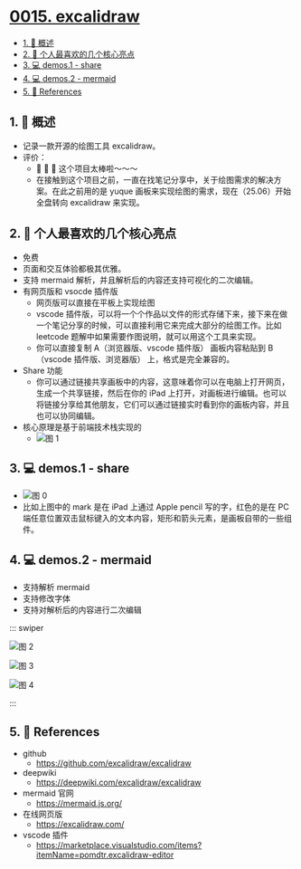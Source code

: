 # [0015. excalidraw](https://github.com/Tdahuyou/TNotes.git-notes/tree/main/notes/0015.%20excalidraw)

<!-- region:toc -->

- [1. 📝 概述](#1--概述)
- [2. 📒 个人最喜欢的几个核心亮点](#2--个人最喜欢的几个核心亮点)
- [3. 💻 demos.1 - share](#3--demos1---share)
- [4. 💻 demos.2 - mermaid](#4--demos2---mermaid)
- [5. 🔗 References](#5--references)

<!-- endregion:toc -->

## 1. 📝 概述

- 记录一款开源的绘图工具 excalidraw。
- 评价：
  - 🤩 🤩 🤩 这个项目太棒啦～～～
  - 在接触到这个项目之前，一直在找笔记分享中，关于绘图需求的解决方案。在此之前用的是 yuque 画板来实现绘图的需求，现在（25.06）开始全盘转向 excalidraw 来实现。

## 2. 📒 个人最喜欢的几个核心亮点

- 免费
- 页面和交互体验都极其优雅。
- 支持 mermaid 解析，并且解析后的内容还支持可视化的二次编辑。
- 有网页版和 vsocde 插件版
  - 网页版可以直接在平板上实现绘图
  - vscode 插件版，可以将一个个作品以文件的形式存储下来，接下来在做一个笔记分享的时候，可以直接利用它来完成大部分的绘图工作。比如 leetcode 题解中如果需要作图说明，就可以用这个工具来实现。
  - 你可以直接复制 A（浏览器版、vscode 插件版） 画板内容粘贴到 B（vscode 插件版、浏览器版） 上，格式是完全兼容的。
- Share 功能
  - 你可以通过链接共享画板中的内容，这意味着你可以在电脑上打开网页，生成一个共享链接，然后在你的 iPad 上打开，对画板进行编辑。也可以将链接分享给其他朋友，它们可以通过链接实时看到你的画板内容，并且也可以协同编辑。
- 核心原理是基于前端技术栈实现的
  - ![图 1](https://cdn.jsdelivr.net/gh/Tdahuyou/imgs@main/2025-06-29-11-10-49.png)

## 3. 💻 demos.1 - share

- ![图 0](https://cdn.jsdelivr.net/gh/Tdahuyou/imgs@main/2025-06-29-11-06-56.png)
- 比如上图中的 mark 是在 iPad 上通过 Apple pencil 写的字，红色的是在 PC 端任意位置双击鼠标键入的文本内容，矩形和箭头元素，是画板自带的一些组件。

## 4. 💻 demos.2 - mermaid

- 支持解析 mermaid
- 支持修改字体
- 支持对解析后的内容进行二次编辑

::: swiper

![图 2](https://cdn.jsdelivr.net/gh/Tdahuyou/imgs@main/2025-06-29-11-19-17.png)

![图 3](https://cdn.jsdelivr.net/gh/Tdahuyou/imgs@main/2025-06-29-11-21-41.png)

![图 4](https://cdn.jsdelivr.net/gh/Tdahuyou/imgs@main/2025-06-29-11-23-41.png)

:::

## 5. 🔗 References

- github
  - https://github.com/excalidraw/excalidraw
- deepwiki
  - https://deepwiki.com/excalidraw/excalidraw
- mermaid 官网
  - https://mermaid.js.org/
- 在线网页版
  - https://excalidraw.com/
- vscode 插件
  - https://marketplace.visualstudio.com/items?itemName=pomdtr.excalidraw-editor
